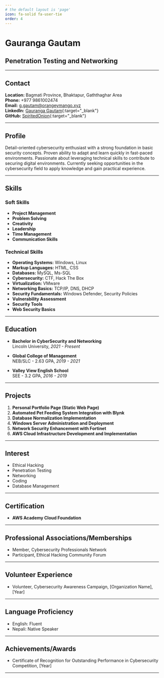 ```yaml
---
# the default layout is 'page'
icon: fa-solid fa-user-tie
order: 4
---
```


# Gauranga Gautam
## Penetration Testing and Networking

---

## Contact

**Location:** Bagmati Province, Bhaktapur, Gaththaghar Area  
**Phone:** +977 9861002474  
**Email:** g.gautam@orangeymango.xyz  
**LinkedIn:** [Gauranga Gautam](https://www.linkedin.com/in/gaurangagautam/){:target="_blank"}  
**GitHub:** [SpiritedOnion](https://github.com/spiritedonion){:target="_blank"}

---

## Profile

Detail-oriented cybersecurity enthusiast with a strong foundation in basic security concepts. Proven ability to adapt and learn quickly in fast-paced environments. Passionate about leveraging technical skills to contribute to securing digital environments. Currently seeking opportunities in the cybersecurity field to apply knowledge and gain practical experience.

---

## Skills

### Soft Skills

- **Project Management**
- **Problem Solving**
- **Creativity**
- **Leadership**
- **Time Management**
- **Communication Skills**

### Technical Skills

- **Operating Systems:** Windows, Linux
- **Markup Languages:** HTML, CSS
- **Databases:** MySQL, Ms-SQL
- **Cybersecurity:** CTF, Hack The Box
- **Virtualization:** VMware
- **Networking Basics:** TCP/IP, DNS, DHCP
- **Security Fundamentals:** Windows Defender, Security Policies
- **Vulnerability Assessment**
- **Security Tools**
- **Web Security Basics**

---

## Education

- **Bachelor in CyberSecurity and Networking**  
  Lincoln University, *2021 - Present*

- **Global College of Management**  
  NEB/SLC - 2.63 GPA, *2019 - 2021*

- **Valley View English School**  
  SEE - 3.2 GPA, *2016 - 2019*

---

## Projects

1. **Personal Portfolio Page (Static Web Page)**
2. **Automated Pet Feeding System Integration with Blynk**
3. **Database Normalization Implementation**
4. **Windows Server Administration and Deployment**
5. **Network Security Enhancement with Fortinet**
6. **AWS Cloud Infrastructure Development and Implementation**

---

## Interest

- Ethical Hacking
- Penetration Testing
- Networking
- Coding
- Database Management

---

## Certification

- **AWS Academy Cloud Foundation**

---

<!-- ## Socials

- **LinkedIn:** [Gauranga Gautam](LinkedIn Profile URL)
- **GitHub:** [SpiritedOnion](GitHub Profile URL) -->
## Professional Associations/Memberships

- Member, Cybersecurity Professionals Network
- Participant, Ethical Hacking Community Forum

---

## Volunteer Experience

- Volunteer, Cybersecurity Awareness Campaign, [Organization Name], [Year]

---

## Language Proficiency

- English: Fluent
- Nepali: Native Speaker

---

## Achievements/Awards

- Certificate of Recognition for Outstanding Performance in Cybersecurity Competition, [Year]

---